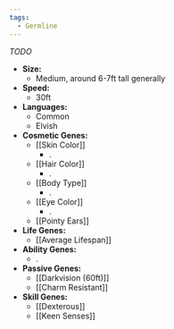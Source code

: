 ```yaml
---
tags:
  - Germline
---
```

*TODO*
- **Size:**
	- Medium, around 6-7ft tall generally
- **Speed:**
	- 30ft
- **Languages:**
	- Common
	- Elvish
- **Cosmetic Genes:**
	- [[Skin Color]]
		- .
	- [[Hair Color]]
		- .
	- [[Body Type]]
		- .
	- [[Eye Color]]
		- .
	- [[Pointy Ears]]
- **Life Genes:**
	- [[Average Lifespan]]
- **Ability Genes:**
	- .
- **Passive Genes:**
	- [[Darkvision (60ft)]]
	- [[Charm Resistant]]
- **Skill Genes:**
	- [[Dexterous]]
	- [[Keen Senses]]

